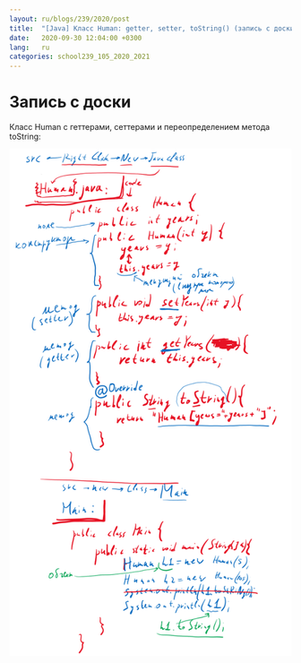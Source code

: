 ```yaml
---
layout: ru/blogs/239/2020/post
title:  "[Java] Класс Human: getter, setter, toString() (запись с доски)"
date:   2020-09-30 12:04:00 +0300
lang:   ru
categories: school239_105_2020_2021
---
```


**Запись с доски**
====

Класс Human с геттерами, сеттерами и переопределением метода toString:

![Класс с геттерами, сеттерами и переопределением toString](/static/2020/09/30/board4_2k.png)
